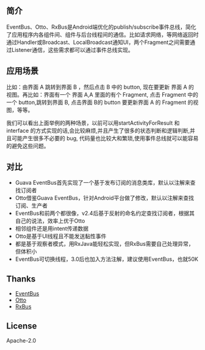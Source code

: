 ## 简介

EventBus、Otto、RxBus是Android端优化的publish/subscribe事件总线，简化了应用程序内各组件间、组件与后台线程间的通信。比如请求网络，等网络返回时通过Handler或Broadcast、LocalBroadcast通知UI，两个Fragment之间需要通过Listener通信，这些需求都可以通过事件总线实现。

## 应用场景

比如：由界面 A 跳转到界面 B ，然后点击 B 中的 button, 现在要更新 界面 A 的视图。再比如：界面有一个 界面 A,A 里面的有个 Fragment, 点击 Fragment 中的一个 button,跳转到界面 B, 点击界面 B的 button 要更新界面 A 的 Fragment 的视图，等等。

我们可以看出上面举例的两种场景，以前可以用startActivityForResult 和 interface 的方式实现的话,会比较麻烦,并且产生了很多的状态判断和逻辑判断,并且可能产生很多不必要的 bug, 代码量也比较大和繁琐,使用事件总线就可以能容易的避免这些问题。

## 对比

- Guava EventBus首先实现了一个基于发布订阅的消息类库，默认以注解来查找订阅者
- Otto借鉴Guava EventBus，针对Android平台做了修改，默认以注解来查找订阅、生产者
- EventBus和前两个都很像，v2.4后基于反射的命名约定查找订阅者，根据其自己的说法，效率上优于Otto
- 相邻组件还是用intent传递数据
- Otto是基于UI线程且不能发送黏性事件
- 都是基于观察者模式，用RxJava能轻松实现，但RxBus需要自己处理异常，但体积小
- EventBus可切换线程，3.0后也加入方法注解，建议使用EventBus，也就50K


## Thanks

- [EventBus](https://github.com/greenrobot/EventBus)
- [Otto](https://github.com/square/otto)
- [RxBus](https://github.com/YoKeyword/RxBus)


## License
   Apache-2.0
